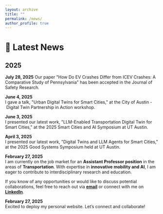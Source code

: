 ```yaml
---
layout: archive
title: ""
permalink: /news/
author_profile: true
---
```


# 📢 Latest News

## 2025

**July 28, 2025**
Our paper "How Do EV Crashes Differ from ICEV Crashes: A Comparative Study of Pennsylvania" has been accepted in the Journal of Safety Research. 

**June 4, 2025**  
I gave a talk, "Urban Digital Twins for Smart Cities," at the City of Austin - Digital Twin Partnership in Action workshop.

**June 3, 2025**  
I presented our latest work, "LLM-Enabled Transportation Digital Twin for Smart Cities," at the 2025 Smart Cities and AI Symposium at UT Austin.

**April 3, 2025**  
I presented our latest work, "Digital Twins and LLM Agents for Smart Cities," at the 2025 Good Systems Symposium held at UT Austin.

**February 27, 2025**  
I am currently on the job market for an **Assistant Professor position** in the areas of **Transportation**. With expertise in **innovative mobility and AI**, I am eager to contribute to interdisciplinary research and education.

If you know of any opportunities or would like to discuss potential collaborations, feel free to reach out via **[email](mailto:yiming.xu@utexas.edu)** or connect with me on **[LinkedIn](https://www.linkedin.com/in/yimingxuuf/)**.

**February 27, 2025**  
Excited to deploy my personal website. Let’s connect and collaborate!
